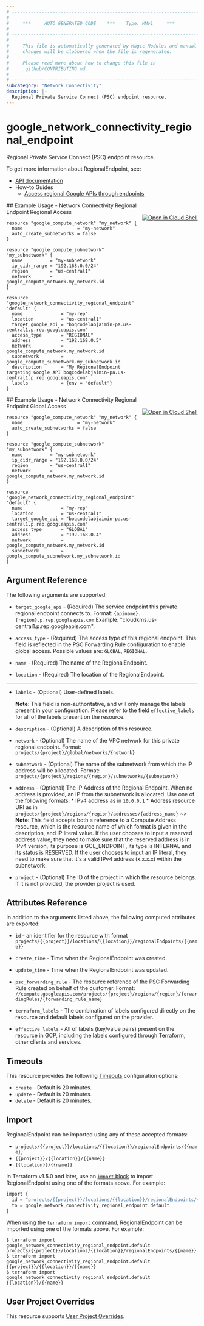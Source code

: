 ```yaml
---
# ----------------------------------------------------------------------------
#
#     ***     AUTO GENERATED CODE    ***    Type: MMv1     ***
#
# ----------------------------------------------------------------------------
#
#     This file is automatically generated by Magic Modules and manual
#     changes will be clobbered when the file is regenerated.
#
#     Please read more about how to change this file in
#     .github/CONTRIBUTING.md.
#
# ----------------------------------------------------------------------------
subcategory: "Network Connectivity"
description: |-
  Regional Private Service Connect (PSC) endpoint resource.
---
```


# google_network_connectivity_regional_endpoint

Regional Private Service Connect (PSC) endpoint resource.


To get more information about RegionalEndpoint, see:

* [API documentation](https://cloud.google.com/network-connectivity/docs/reference/networkconnectivity/rest/v1/projects.locations.regionalEndpoints)
* How-to Guides
    * [Access regional Google APIs through endpoints](https://cloud.google.com/vpc/docs/access-regional-google-apis-endpoints)

<div class = "oics-button" style="float: right; margin: 0 0 -15px">
  <a href="https://console.cloud.google.com/cloudshell/open?cloudshell_git_repo=https%3A%2F%2Fgithub.com%2Fterraform-google-modules%2Fdocs-examples.git&cloudshell_working_dir=network_connectivity_regional_endpoint_regional_access&cloudshell_image=gcr.io%2Fcloudshell-images%2Fcloudshell%3Alatest&open_in_editor=main.tf&cloudshell_print=.%2Fmotd&cloudshell_tutorial=.%2Ftutorial.md" target="_blank">
    <img alt="Open in Cloud Shell" src="//gstatic.com/cloudssh/images/open-btn.svg" style="max-height: 44px; margin: 32px auto; max-width: 100%;">
  </a>
</div>
## Example Usage - Network Connectivity Regional Endpoint Regional Access


```hcl
resource "google_compute_network" "my_network" {
  name                    = "my-network"
  auto_create_subnetworks = false
}

resource "google_compute_subnetwork" "my_subnetwork" {
  name          = "my-subnetwork"
  ip_cidr_range = "192.168.0.0/24"
  region        = "us-central1"
  network       = google_compute_network.my_network.id
}

resource "google_network_connectivity_regional_endpoint" "default" {
  name              = "my-rep"
  location          = "us-central1"
  target_google_api = "boqcodelabjaimin-pa.us-central1.p.rep.googleapis.com"
  access_type       = "REGIONAL"
  address           = "192.168.0.5"
  network           = google_compute_network.my_network.id
  subnetwork        = google_compute_subnetwork.my_subnetwork.id
  description       = "My RegionalEndpoint targeting Google API boqcodelabjaimin-pa.us-central1.p.rep.googleapis.com"
  labels            = {env = "default"}
}
```
<div class = "oics-button" style="float: right; margin: 0 0 -15px">
  <a href="https://console.cloud.google.com/cloudshell/open?cloudshell_git_repo=https%3A%2F%2Fgithub.com%2Fterraform-google-modules%2Fdocs-examples.git&cloudshell_working_dir=network_connectivity_regional_endpoint_global_access&cloudshell_image=gcr.io%2Fcloudshell-images%2Fcloudshell%3Alatest&open_in_editor=main.tf&cloudshell_print=.%2Fmotd&cloudshell_tutorial=.%2Ftutorial.md" target="_blank">
    <img alt="Open in Cloud Shell" src="//gstatic.com/cloudssh/images/open-btn.svg" style="max-height: 44px; margin: 32px auto; max-width: 100%;">
  </a>
</div>
## Example Usage - Network Connectivity Regional Endpoint Global Access


```hcl
resource "google_compute_network" "my_network" {
  name                    = "my-network"
  auto_create_subnetworks = false
}

resource "google_compute_subnetwork" "my_subnetwork" {
  name          = "my-subnetwork"
  ip_cidr_range = "192.168.0.0/24"
  region        = "us-central1"
  network       = google_compute_network.my_network.id
}

resource "google_network_connectivity_regional_endpoint" "default" {
  name              = "my-rep"
  location          = "us-central1"
  target_google_api = "boqcodelabjaimin-pa.us-central1.p.rep.googleapis.com"
  access_type       = "GLOBAL"
  address           = "192.168.0.4"
  network           = google_compute_network.my_network.id
  subnetwork        = google_compute_subnetwork.my_subnetwork.id
}
```

## Argument Reference

The following arguments are supported:


* `target_google_api` -
  (Required)
  The service endpoint this private regional endpoint connects to. Format: `{apiname}.{region}.p.rep.googleapis.com` Example: \"cloudkms.us-central1.p.rep.googleapis.com\".

* `access_type` -
  (Required)
  The access type of this regional endpoint. This field is reflected in the PSC Forwarding Rule configuration to enable global access.
  Possible values are: `GLOBAL`, `REGIONAL`.

* `name` -
  (Required)
  The name of the RegionalEndpoint.

* `location` -
  (Required)
  The location of the RegionalEndpoint.


- - -


* `labels` -
  (Optional)
  User-defined labels.

  **Note**: This field is non-authoritative, and will only manage the labels present in your configuration.
  Please refer to the field `effective_labels` for all of the labels present on the resource.

* `description` -
  (Optional)
  A description of this resource.

* `network` -
  (Optional)
  The name of the VPC network for this private regional endpoint. Format: `projects/{project}/global/networks/{network}`

* `subnetwork` -
  (Optional)
  The name of the subnetwork from which the IP address will be allocated. Format: `projects/{project}/regions/{region}/subnetworks/{subnetwork}`

* `address` -
  (Optional)
  The IP Address of the Regional Endpoint. When no address is provided, an IP from the subnetwork is allocated. Use one of the following formats: * IPv4 address as in `10.0.0.1` * Address resource URI as in `projects/{project}/regions/{region}/addresses/{address_name}`
  ~> **Note:** This field accepts both a reference to a Compute Address resource, which is the resource name of which format is given in the description, and IP literal value. If the user chooses to input a reserved address value; they need to make sure that the reserved address is in IPv4 version, its purpose is GCE_ENDPOINT, its type is INTERNAL and its status is RESERVED. If the user chooses to input an IP literal, they need to make sure that it's a valid IPv4 address (x.x.x.x) within the subnetwork.

* `project` - (Optional) The ID of the project in which the resource belongs.
    If it is not provided, the provider project is used.


## Attributes Reference

In addition to the arguments listed above, the following computed attributes are exported:

* `id` - an identifier for the resource with format `projects/{{project}}/locations/{{location}}/regionalEndpoints/{{name}}`

* `create_time` -
  Time when the RegionalEndpoint was created.

* `update_time` -
  Time when the RegionalEndpoint was updated.

* `psc_forwarding_rule` -
  The resource reference of the PSC Forwarding Rule created on behalf of the customer. Format: `//compute.googleapis.com/projects/{project}/regions/{region}/forwardingRules/{forwarding_rule_name}`

* `terraform_labels` -
  The combination of labels configured directly on the resource
   and default labels configured on the provider.

* `effective_labels` -
  All of labels (key/value pairs) present on the resource in GCP, including the labels configured through Terraform, other clients and services.


## Timeouts

This resource provides the following
[Timeouts](https://developer.hashicorp.com/terraform/plugin/sdkv2/resources/retries-and-customizable-timeouts) configuration options:

- `create` - Default is 20 minutes.
- `update` - Default is 20 minutes.
- `delete` - Default is 20 minutes.

## Import


RegionalEndpoint can be imported using any of these accepted formats:

* `projects/{{project}}/locations/{{location}}/regionalEndpoints/{{name}}`
* `{{project}}/{{location}}/{{name}}`
* `{{location}}/{{name}}`


In Terraform v1.5.0 and later, use an [`import` block](https://developer.hashicorp.com/terraform/language/import) to import RegionalEndpoint using one of the formats above. For example:

```tf
import {
  id = "projects/{{project}}/locations/{{location}}/regionalEndpoints/{{name}}"
  to = google_network_connectivity_regional_endpoint.default
}
```

When using the [`terraform import` command](https://developer.hashicorp.com/terraform/cli/commands/import), RegionalEndpoint can be imported using one of the formats above. For example:

```
$ terraform import google_network_connectivity_regional_endpoint.default projects/{{project}}/locations/{{location}}/regionalEndpoints/{{name}}
$ terraform import google_network_connectivity_regional_endpoint.default {{project}}/{{location}}/{{name}}
$ terraform import google_network_connectivity_regional_endpoint.default {{location}}/{{name}}
```

## User Project Overrides

This resource supports [User Project Overrides](https://registry.terraform.io/providers/hashicorp/google/latest/docs/guides/provider_reference#user_project_override).
